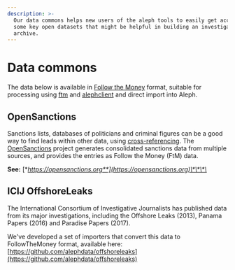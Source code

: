 ```yaml
---
description: >-
  Our data commons helps new users of the aleph tools to easily get access to
  some key open datasets that might be helpful in building an investigative
  archive.
---
```


# Data commons

The data below is available in [Follow the Money](followthemoney/) format, suitable for processing using [ftm](followthemoney/ftm.md) and [alephclient](alephclient.md) and direct import into Aleph.

## OpenSanctions

Sanctions lists, databases of politicians and criminal figures can be a good way to find leads within other data, using [cross-referencing](../guide/building-out-your-investigation/cross-referencing.md). The [OpenSanctions](http://opensanctions.org) project generates consolidated sanctions data from multiple sources, and provides the entries as Follow the Money \(FtM\) data.

**See:** [**https://opensanctions.org**](https://opensanctions.org)\*\*\*\*

## ICIJ OffshoreLeaks

The International Consortium of Investigative Journalists has published data from its major investigations, including the Offshore Leaks \(2013\), Panama Papers \(2016\) and Paradise Papers \(2017\).

We've developed a set of importers that convert this data to FollowTheMoney format, available here: [https://github.com/alephdata/offshoreleaks](https://github.com/alephdata/offshoreleaks) 

